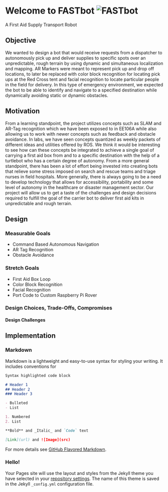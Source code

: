 # Welcome to FASTbot ![FASTbot](https://1712507217.rsc.cdn77.org/wp-content/uploads/2016/08/medical-robot.jpg)
A First Aid Supply Transport Robot

## Objective 

We wanted to design a bot that would receive requests from a dispatcher to autonomously pick up and deliver supplies to specific spots over an unpredictable, rough terrain by using dynamic and simultaneous localization and mapping.  AR Markers were meant to represent pick up and drop off locations,  to later be replaced with color block recognition for locating pick ups at the Red Cross tent and facial recognition to locate particular people in the field for delivery.  In this type of emergency environment, we expected the bot to be able to identify and navigate to a specified destination while dynamically avoiding static or dynamic obstacles. 


## Motivation

From a learning standpoint, the project utilizes concepts such as SLAM and AR-Tag recognition which we have been exposed to in EE106A while also allowing us to work with newer concepts such as feedback and obstacle avoidance.
In labs, we have seen concepts quantized as weekly packets of different ideas and utilities offered by ROS. We think it would be interesting to see how can these concepts be integrated to achieve a single goal of carrying a first aid box from and to a specific destination with the help of a turtlebot who has a certain degree of autonomy. 
From a more general standpoint, there has been a lot of effort being invested into creating bots that relieve some stress imposed on search and rescue teams and triage nurses in field hospitals. More generally, there is always going to be a need to develop technology that allows for accessibility, portability and some level of autonomy in the healthcare or disaster management sector. Our project will allow us to get a taste of the challenges and design decisions required to fulfill the goal of the carrier bot to deliver first aid kits in unpredictable and rough terrain. 

## Design
### Measurable Goals
- Command Based Autonomous Navigation
- AR Tag Recognition
- Obstacle Avoidance
### Stretch Goals
- First Aid Box Loop
- Color Block Recognition
- Facial Recognition
- Port Code to Custom Raspberry Pi Rover

### Design Choices, Trade-Offs, Compromises
#### Design Challenges 

## Implementation




### Markdown

Markdown is a lightweight and easy-to-use syntax for styling your writing. It includes conventions for

```markdown
Syntax highlighted code block

# Header 1
## Header 2
### Header 3

- Bulleted
- List

1. Numbered
2. List

**Bold** and _Italic_ and `Code` text

[Link](url) and ![Image](src)
```

For more details see [GitHub Flavored Markdown](https://guides.github.com/features/mastering-markdown/).

### Hello! 

Your Pages site will use the layout and styles from the Jekyll theme you have selected in your [repository settings](https://github.com/AnastasiaMegabit/FASTbot/settings). The name of this theme is saved in the Jekyll `_config.yml` configuration file.

